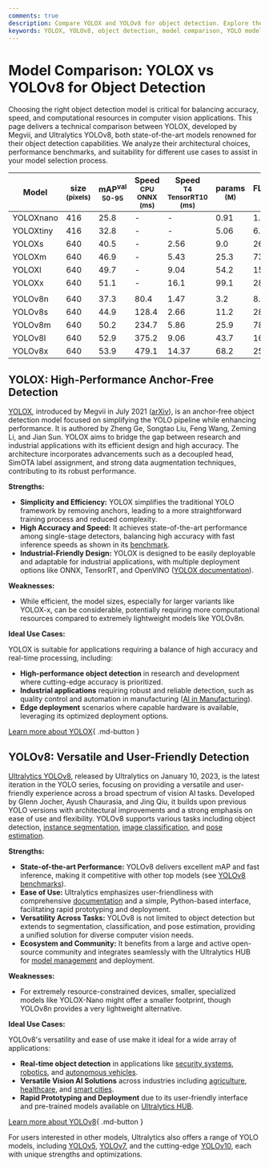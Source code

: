 ```yaml
---
comments: true
description: Compare YOLOX and YOLOv8 for object detection. Explore their strengths, weaknesses, and benchmarks to make the best model choice for your needs.
keywords: YOLOX, YOLOv8, object detection, model comparison, YOLO models, computer vision, machine learning, performance benchmarks, YOLO architecture
---
```


# Model Comparison: YOLOX vs YOLOv8 for Object Detection

Choosing the right object detection model is critical for balancing accuracy, speed, and computational resources in computer vision applications. This page delivers a technical comparison between YOLOX, developed by Megvii, and Ultralytics YOLOv8, both state-of-the-art models renowned for their object detection capabilities. We analyze their architectural choices, performance benchmarks, and suitability for different use cases to assist in your model selection process.

<script async src="https://cdn.jsdelivr.net/npm/chart.js"></script>
<script defer src="../../javascript/benchmark.js"></script>

<canvas id="modelComparisonChart" width="1024" height="400" active-models='["YOLOX", "YOLOv8"]'></canvas>

| Model     | size<br><sup>(pixels) | mAP<sup>val<br>50-95 | Speed<br><sup>CPU ONNX<br>(ms) | Speed<br><sup>T4 TensorRT10<br>(ms) | params<br><sup>(M) | FLOPs<br><sup>(B) |
| --------- | --------------------- | -------------------- | ------------------------------ | ----------------------------------- | ------------------ | ----------------- |
| YOLOXnano | 416                   | 25.8                 | -                              | -                                   | 0.91               | 1.08              |
| YOLOXtiny | 416                   | 32.8                 | -                              | -                                   | 5.06               | 6.45              |
| YOLOXs    | 640                   | 40.5                 | -                              | 2.56                                | 9.0                | 26.8              |
| YOLOXm    | 640                   | 46.9                 | -                              | 5.43                                | 25.3               | 73.8              |
| YOLOXl    | 640                   | 49.7                 | -                              | 9.04                                | 54.2               | 155.6             |
| YOLOXx    | 640                   | 51.1                 | -                              | 16.1                                | 99.1               | 281.9             |
|           |                       |                      |                                |                                     |                    |                   |
| YOLOv8n   | 640                   | 37.3                 | 80.4                           | 1.47                                | 3.2                | 8.7               |
| YOLOv8s   | 640                   | 44.9                 | 128.4                          | 2.66                                | 11.2               | 28.6              |
| YOLOv8m   | 640                   | 50.2                 | 234.7                          | 5.86                                | 25.9               | 78.9              |
| YOLOv8l   | 640                   | 52.9                 | 375.2                          | 9.06                                | 43.7               | 165.2             |
| YOLOv8x   | 640                   | 53.9                 | 479.1                          | 14.37                               | 68.2               | 257.8             |

## YOLOX: High-Performance Anchor-Free Detection

[YOLOX](https://github.com/Megvii-BaseDetection/YOLOX), introduced by Megvii in July 2021 ([arXiv](https://arxiv.org/abs/2107.08430)), is an anchor-free object detection model focused on simplifying the YOLO pipeline while enhancing performance. It is authored by Zheng Ge, Songtao Liu, Feng Wang, Zeming Li, and Jian Sun. YOLOX aims to bridge the gap between research and industrial applications with its efficient design and high accuracy. The architecture incorporates advancements such as a decoupled head, SimOTA label assignment, and strong data augmentation techniques, contributing to its robust performance.

**Strengths:**

- **Simplicity and Efficiency:** YOLOX simplifies the traditional YOLO framework by removing anchors, leading to a more straightforward training process and reduced complexity.
- **High Accuracy and Speed:** It achieves state-of-the-art performance among single-stage detectors, balancing high accuracy with fast inference speeds as shown in its [benchmark](https://github.com/Megvii-BaseDetection/YOLOX#benchmark).
- **Industrial-Friendly Design:** YOLOX is designed to be easily deployable and adaptable for industrial applications, with multiple deployment options like ONNX, TensorRT, and OpenVINO ([YOLOX documentation](https://yolox.readthedocs.io/en/latest/)).

**Weaknesses:**

- While efficient, the model sizes, especially for larger variants like YOLOX-x, can be considerable, potentially requiring more computational resources compared to extremely lightweight models like YOLOv8n.

**Ideal Use Cases:**

YOLOX is suitable for applications requiring a balance of high accuracy and real-time processing, including:

- **High-performance object detection** in research and development where cutting-edge accuracy is prioritized.
- **Industrial applications** requiring robust and reliable detection, such as quality control and automation in manufacturing ([AI in Manufacturing](https://www.ultralytics.com/solutions/ai-in-manufacturing)).
- **Edge deployment** scenarios where capable hardware is available, leveraging its optimized deployment options.

[Learn more about YOLOX](https://yolox.readthedocs.io/en/latest/){ .md-button }

## YOLOv8: Versatile and User-Friendly Detection

[Ultralytics YOLOv8](https://github.com/ultralytics/ultralytics), released by Ultralytics on January 10, 2023, is the latest iteration in the YOLO series, focusing on providing a versatile and user-friendly experience across a broad spectrum of vision AI tasks. Developed by Glenn Jocher, Ayush Chaurasia, and Jing Qiu, it builds upon previous YOLO versions with architectural improvements and a strong emphasis on ease of use and flexibility. YOLOv8 supports various tasks including object detection, [instance segmentation](https://www.ultralytics.com/glossary/instance-segmentation), [image classification](https://www.ultralytics.com/glossary/image-classification), and [pose estimation](https://docs.ultralytics.com/tasks/pose/).

**Strengths:**

- **State-of-the-art Performance:** YOLOv8 delivers excellent mAP and fast inference, making it competitive with other top models (see [YOLOv8 benchmarks](https://docs.ultralytics.com/models/yolov8/)).
- **Ease of Use:** Ultralytics emphasizes user-friendliness with comprehensive [documentation](https://docs.ultralytics.com/) and a simple, Python-based interface, facilitating rapid prototyping and deployment.
- **Versatility Across Tasks:** YOLOv8 is not limited to object detection but extends to segmentation, classification, and pose estimation, providing a unified solution for diverse computer vision needs.
- **Ecosystem and Community:** It benefits from a large and active open-source community and integrates seamlessly with the Ultralytics HUB for [model management](https://www.ultralytics.com/hub) and deployment.

**Weaknesses:**

- For extremely resource-constrained devices, smaller, specialized models like YOLOX-Nano might offer a smaller footprint, though YOLOv8n provides a very lightweight alternative.

**Ideal Use Cases:**

YOLOv8's versatility and ease of use make it ideal for a wide array of applications:

- **Real-time object detection** in applications like [security systems](https://www.ultralytics.com/blog/security-alarm-system-projects-with-ultralytics-yolov8), [robotics](https://www.ultralytics.com/glossary/robotics), and [autonomous vehicles](https://www.ultralytics.com/solutions/ai-in-self-driving).
- **Versatile Vision AI Solutions** across industries including [agriculture](https://www.ultralytics.com/solutions/ai-in-agriculture), [healthcare](https://www.ultralytics.com/solutions/ai-in-healthcare), and [smart cities](https://www.ultralytics.com/blog/computer-vision-ai-in-smart-cities).
- **Rapid Prototyping and Deployment** due to its user-friendly interface and pre-trained models available on [Ultralytics HUB](https://www.ultralytics.com/hub).

[Learn more about YOLOv8](https://docs.ultralytics.com/models/yolov8/){ .md-button }

For users interested in other models, Ultralytics also offers a range of YOLO models, including [YOLOv5](https://docs.ultralytics.com/models/yolov5/), [YOLOv7](https://docs.ultralytics.com/models/yolov7/), and the cutting-edge [YOLOv10](https://docs.ultralytics.com/models/yolov10/), each with unique strengths and optimizations.
